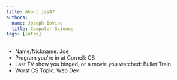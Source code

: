 ```yaml
---
title: About jai47
authors:
  name: Joseph Iovine
  title: Computer Science
tags: [intro]
---
```


- Name/Nickname: Joe
- Program you're in at Cornell: CS
- Last TV show you binged, or a movie you watched: Bullet Train
- Worst CS Topic: Web Dev
